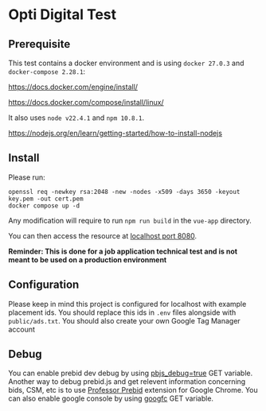 # Opti Digital Test

## Prerequisite
This test contains a docker environment and is using `docker 27.0.3` and `docker-compose 2.28.1`:

https://docs.docker.com/engine/install/

https://docs.docker.com/compose/install/linux/

It also uses `node v22.4.1` and `npm 10.8.1`.

https://nodejs.org/en/learn/getting-started/how-to-install-nodejs

## Install

Please run:

```
openssl req -newkey rsa:2048 -new -nodes -x509 -days 3650 -keyout key.pem -out cert.pem
docker compose up -d
```

Any modification will require to run `npm run build` in the `vue-app` directory.

You can then access the resource at [localhost port 8080](http://localhost:8080).

**Reminder: This is done for a job application technical test and is not meant to be used on a production environment**


## Configuration

Please keep in mind this project is configured for localhost with example placement ids.
You should replace this ids in `.env` files alongside with `public/ads.txt`.
You should also create your own Google Tag Manager account

## Debug

You can enable prebid dev debug by using [pbjs_debug=true](http://localhost:8080/?pbjs_debug=true) GET variable.
Another way to debug prebid.js and get relevent information concerning bids, CSM, etc is to use [Professor Prebid](https://chromewebstore.google.com/detail/professor-prebid/kdnllijdimhbledmfdbljampcdphcbdc?hl=fr) extension for Google Chrome.
You can also enable google console by using [googfc](http://localhost:8080/?googfc) GET variable.
